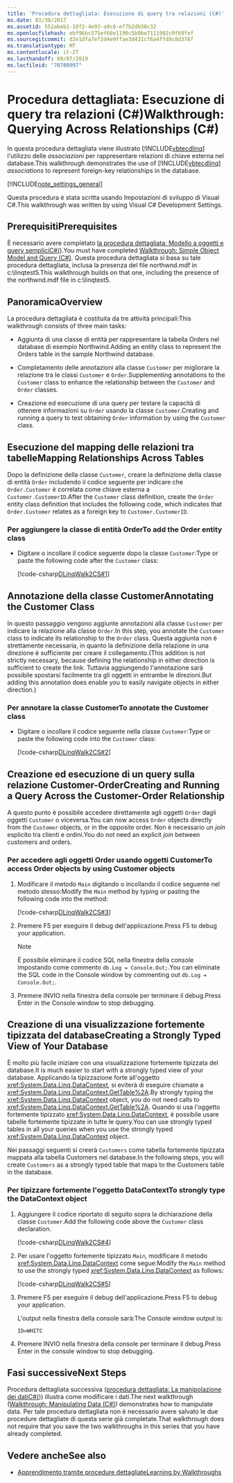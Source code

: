 ```yaml
---
title: 'Procedura dettagliata: Esecuzione di query tra relazioni (C#)'
ms.date: 03/30/2017
ms.assetid: 552abeb1-18f2-4e93-a9c6-ef7b2db30c32
ms.openlocfilehash: ebf96bc575ef68e1190c5b9be7111902c0f69fef
ms.sourcegitcommit: d2e1dfa7ef2d4e9ffae3d431cf6a4ffd9c8d378f
ms.translationtype: MT
ms.contentlocale: it-IT
ms.lasthandoff: 09/07/2019
ms.locfileid: "70780997"
---
```

# <a name="walkthrough-querying-across-relationships-c"></a><span data-ttu-id="fc3d5-102">Procedura dettagliata: Esecuzione di query tra relazioni (C#)</span><span class="sxs-lookup"><span data-stu-id="fc3d5-102">Walkthrough: Querying Across Relationships (C#)</span></span>
<span data-ttu-id="fc3d5-103">In questa procedura dettagliata viene illustrato [!INCLUDE[vbtecdlinq](../../../../../../includes/vbtecdlinq-md.md)] l'utilizzo delle *associazioni* per rappresentare relazioni di chiave esterna nel database.</span><span class="sxs-lookup"><span data-stu-id="fc3d5-103">This walkthrough demonstrates the use of [!INCLUDE[vbtecdlinq](../../../../../../includes/vbtecdlinq-md.md)] *associations* to represent foreign-key relationships in the database.</span></span>  
  
 [!INCLUDE[note_settings_general](../../../../../../includes/note-settings-general-md.md)]  
  
 <span data-ttu-id="fc3d5-104">Questa procedura è stata scritta usando Impostazioni di sviluppo di Visual C#.</span><span class="sxs-lookup"><span data-stu-id="fc3d5-104">This walkthrough was written by using Visual C# Development Settings.</span></span>  
  
## <a name="prerequisites"></a><span data-ttu-id="fc3d5-105">Prerequisiti</span><span class="sxs-lookup"><span data-stu-id="fc3d5-105">Prerequisites</span></span>  
 <span data-ttu-id="fc3d5-106">È necessario avere completato [la procedura dettagliata: Modello a oggetti e query sempliciC#(](walkthrough-simple-object-model-and-query-csharp.md)).</span><span class="sxs-lookup"><span data-stu-id="fc3d5-106">You must have completed [Walkthrough: Simple Object Model and Query (C#)](walkthrough-simple-object-model-and-query-csharp.md).</span></span> <span data-ttu-id="fc3d5-107">Questa procedura dettagliata si basa su tale procedura dettagliata, inclusa la presenza del file northwnd.mdf in c:\linqtest5.</span><span class="sxs-lookup"><span data-stu-id="fc3d5-107">This walkthrough builds on that one, including the presence of the northwnd.mdf file in c:\linqtest5.</span></span>  
  
## <a name="overview"></a><span data-ttu-id="fc3d5-108">Panoramica</span><span class="sxs-lookup"><span data-stu-id="fc3d5-108">Overview</span></span>  
 <span data-ttu-id="fc3d5-109">La procedura dettagliata è costituita da tre attività principali:</span><span class="sxs-lookup"><span data-stu-id="fc3d5-109">This walkthrough consists of three main tasks:</span></span>  
  
- <span data-ttu-id="fc3d5-110">Aggiunta di una classe di entità per rappresentare la tabella Orders nel database di esempio Northwind.</span><span class="sxs-lookup"><span data-stu-id="fc3d5-110">Adding an entity class to represent the Orders table in the sample Northwind database.</span></span>  
  
- <span data-ttu-id="fc3d5-111">Completamento delle annotazioni alla classe `Customer` per migliorare la relazione tra le classi `Customer` e `Order`.</span><span class="sxs-lookup"><span data-stu-id="fc3d5-111">Supplementing annotations to the `Customer` class to enhance the relationship between the `Customer` and `Order` classes.</span></span>  
  
- <span data-ttu-id="fc3d5-112">Creazione ed esecuzione di una query per testare la capacità di ottenere informazioni su `Order` usando la classe `Customer`.</span><span class="sxs-lookup"><span data-stu-id="fc3d5-112">Creating and running a query to test obtaining `Order` information by using the `Customer` class.</span></span>  
  
## <a name="mapping-relationships-across-tables"></a><span data-ttu-id="fc3d5-113">Esecuzione del mapping delle relazioni tra tabelle</span><span class="sxs-lookup"><span data-stu-id="fc3d5-113">Mapping Relationships Across Tables</span></span>  
 <span data-ttu-id="fc3d5-114">Dopo la definizione della classe `Customer`, creare la definizione della classe di entità `Order` includendo il codice seguente per indicare che `Order.Customer` è correlata come chiave esterna a `Customer.CustomerID`.</span><span class="sxs-lookup"><span data-stu-id="fc3d5-114">After the `Customer` class definition, create the `Order` entity class definition that includes the following code, which indicates that `Order.Customer` relates as a foreign key to `Customer.CustomerID`.</span></span>  
  
### <a name="to-add-the-order-entity-class"></a><span data-ttu-id="fc3d5-115">Per aggiungere la classe di entità Order</span><span class="sxs-lookup"><span data-stu-id="fc3d5-115">To add the Order entity class</span></span>  
  
- <span data-ttu-id="fc3d5-116">Digitare o incollare il codice seguente dopo la classe `Customer`:</span><span class="sxs-lookup"><span data-stu-id="fc3d5-116">Type or paste the following code after the `Customer` class:</span></span>  
  
     [!code-csharp[DLinqWalk2CS#1](../../../../../../samples/snippets/csharp/VS_Snippets_Data/DLinqWalk2CS/cs/Program.cs#1)]  
  
## <a name="annotating-the-customer-class"></a><span data-ttu-id="fc3d5-117">Annotazione della classe Customer</span><span class="sxs-lookup"><span data-stu-id="fc3d5-117">Annotating the Customer Class</span></span>  
 <span data-ttu-id="fc3d5-118">In questo passaggio vengono aggiunte annotazioni alla classe `Customer` per indicare la relazione alla classe `Order`.</span><span class="sxs-lookup"><span data-stu-id="fc3d5-118">In this step, you annotate the `Customer` class to indicate its relationship to the `Order` class.</span></span> <span data-ttu-id="fc3d5-119">Questa aggiunta non è strettamente necessaria, in quanto la definizione della relazione in una direzione è sufficiente per creare il collegamento.</span><span class="sxs-lookup"><span data-stu-id="fc3d5-119">(This addition is not strictly necessary, because defining the relationship in either direction is sufficient to create the link.</span></span> <span data-ttu-id="fc3d5-120">Tuttavia aggiungendo l'annotazione sarà possibile spostarsi facilmente tra gli oggetti in entrambe le direzioni.</span><span class="sxs-lookup"><span data-stu-id="fc3d5-120">But adding this annotation does enable you to easily navigate objects in either direction.)</span></span>  
  
### <a name="to-annotate-the-customer-class"></a><span data-ttu-id="fc3d5-121">Per annotare la classe Customer</span><span class="sxs-lookup"><span data-stu-id="fc3d5-121">To annotate the Customer class</span></span>  
  
- <span data-ttu-id="fc3d5-122">Digitare o incollare il codice seguente nella classe `Customer`:</span><span class="sxs-lookup"><span data-stu-id="fc3d5-122">Type or paste the following code into the `Customer` class:</span></span>  
  
     [!code-csharp[DLinqWalk2CS#2](../../../../../../samples/snippets/csharp/VS_Snippets_Data/DLinqWalk2CS/cs/Program.cs#2)]  
  
## <a name="creating-and-running-a-query-across-the-customer-order-relationship"></a><span data-ttu-id="fc3d5-123">Creazione ed esecuzione di un query sulla relazione Customer-Order</span><span class="sxs-lookup"><span data-stu-id="fc3d5-123">Creating and Running a Query Across the Customer-Order Relationship</span></span>  
 <span data-ttu-id="fc3d5-124">A questo punto è possibile accedere direttamente agli oggetti `Order` dagli oggetti `Customer` o viceversa.</span><span class="sxs-lookup"><span data-stu-id="fc3d5-124">You can now access `Order` objects directly from the `Customer` objects, or in the opposite order.</span></span> <span data-ttu-id="fc3d5-125">Non è necessario un *join* esplicito tra clienti e ordini.</span><span class="sxs-lookup"><span data-stu-id="fc3d5-125">You do not need an explicit *join* between customers and orders.</span></span>  
  
### <a name="to-access-order-objects-by-using-customer-objects"></a><span data-ttu-id="fc3d5-126">Per accedere agli oggetti Order usando oggetti Customer</span><span class="sxs-lookup"><span data-stu-id="fc3d5-126">To access Order objects by using Customer objects</span></span>  
  
1. <span data-ttu-id="fc3d5-127">Modificare il metodo `Main` digitando o incollando il codice seguente nel metodo stesso:</span><span class="sxs-lookup"><span data-stu-id="fc3d5-127">Modify the `Main` method by typing or pasting the following code into the method:</span></span>  
  
     [!code-csharp[DLinqWalk2CS#3](../../../../../../samples/snippets/csharp/VS_Snippets_Data/DLinqWalk2CS/cs/Program.cs#3)]  
  
2. <span data-ttu-id="fc3d5-128">Premere F5 per eseguire il debug dell'applicazione.</span><span class="sxs-lookup"><span data-stu-id="fc3d5-128">Press F5 to debug your application.</span></span>  
  
    > [!NOTE]
    > <span data-ttu-id="fc3d5-129">È possibile eliminare il codice SQL nella finestra della console impostando come commento `db.Log = Console.Out;`.</span><span class="sxs-lookup"><span data-stu-id="fc3d5-129">You can eliminate the SQL code in the Console window by commenting out `db.Log = Console.Out;`.</span></span>  
  
3. <span data-ttu-id="fc3d5-130">Premere INVIO nella finestra della console per terminare il debug.</span><span class="sxs-lookup"><span data-stu-id="fc3d5-130">Press Enter in the Console window to stop debugging.</span></span>  
  
## <a name="creating-a-strongly-typed-view-of-your-database"></a><span data-ttu-id="fc3d5-131">Creazione di una visualizzazione fortemente tipizzata del database</span><span class="sxs-lookup"><span data-stu-id="fc3d5-131">Creating a Strongly Typed View of Your Database</span></span>  
 <span data-ttu-id="fc3d5-132">È molto più facile iniziare con una visualizzazione fortemente tipizzata del database.</span><span class="sxs-lookup"><span data-stu-id="fc3d5-132">It is much easier to start with a strongly typed view of your database.</span></span> <span data-ttu-id="fc3d5-133">Applicando la tipizzazione forte all'oggetto <xref:System.Data.Linq.DataContext>, si eviterà di eseguire chiamate a <xref:System.Data.Linq.DataContext.GetTable%2A>.</span><span class="sxs-lookup"><span data-stu-id="fc3d5-133">By strongly typing the <xref:System.Data.Linq.DataContext> object, you do not need calls to <xref:System.Data.Linq.DataContext.GetTable%2A>.</span></span> <span data-ttu-id="fc3d5-134">Quando si usa l'oggetto fortemente tipizzato <xref:System.Data.Linq.DataContext>, è possibile usare tabelle fortemente tipizzate in tutte le query.</span><span class="sxs-lookup"><span data-stu-id="fc3d5-134">You can use strongly typed tables in all your queries when you use the strongly typed <xref:System.Data.Linq.DataContext> object.</span></span>  
  
 <span data-ttu-id="fc3d5-135">Nei passaggi seguenti si creerà `Customers` come tabella fortemente tipizzata mappata alla tabella Customers nel database.</span><span class="sxs-lookup"><span data-stu-id="fc3d5-135">In the following steps, you will create `Customers` as a strongly typed table that maps to the Customers table in the database.</span></span>  
  
### <a name="to-strongly-type-the-datacontext-object"></a><span data-ttu-id="fc3d5-136">Per tipizzare fortemente l'oggetto DataContext</span><span class="sxs-lookup"><span data-stu-id="fc3d5-136">To strongly type the DataContext object</span></span>  
  
1. <span data-ttu-id="fc3d5-137">Aggiungere il codice riportato di seguito sopra la dichiarazione della classe `Customer`.</span><span class="sxs-lookup"><span data-stu-id="fc3d5-137">Add the following code above the `Customer` class declaration.</span></span>  
  
     [!code-csharp[DLinqWalk2CS#4](../../../../../../samples/snippets/csharp/VS_Snippets_Data/DLinqWalk2CS/cs/Program.cs#4)]  
  
2. <span data-ttu-id="fc3d5-138">Per usare l'oggetto fortemente tipizzato `Main`, modificare il metodo <xref:System.Data.Linq.DataContext> come segue:</span><span class="sxs-lookup"><span data-stu-id="fc3d5-138">Modify the `Main` method to use the strongly typed <xref:System.Data.Linq.DataContext> as follows:</span></span>  
  
     [!code-csharp[DLinqWalk2CS#5](../../../../../../samples/snippets/csharp/VS_Snippets_Data/DLinqWalk2CS/cs/Program.cs#5)]  
  
3. <span data-ttu-id="fc3d5-139">Premere F5 per eseguire il debug dell'applicazione.</span><span class="sxs-lookup"><span data-stu-id="fc3d5-139">Press F5 to debug your application.</span></span>  
  
     <span data-ttu-id="fc3d5-140">L'output nella finestra della console sarà:</span><span class="sxs-lookup"><span data-stu-id="fc3d5-140">The Console window output is:</span></span>  
  
     `ID=WHITC`  
  
4. <span data-ttu-id="fc3d5-141">Premere INVIO nella finestra della console per terminare il debug.</span><span class="sxs-lookup"><span data-stu-id="fc3d5-141">Press Enter in the console window to stop debugging.</span></span>  
  
## <a name="next-steps"></a><span data-ttu-id="fc3d5-142">Fasi successive</span><span class="sxs-lookup"><span data-stu-id="fc3d5-142">Next Steps</span></span>  
 <span data-ttu-id="fc3d5-143">Procedura dettagliata successiva ([procedura dettagliata: La manipolazione dei datiC#(](walkthrough-manipulating-data-csharp.md))) illustra come modificare i dati.</span><span class="sxs-lookup"><span data-stu-id="fc3d5-143">The next walkthrough ([Walkthrough: Manipulating Data (C#)](walkthrough-manipulating-data-csharp.md)) demonstrates how to manipulate data.</span></span> <span data-ttu-id="fc3d5-144">Per tale procedura dettagliata non è necessario avere salvato le due procedure dettagliate di questa serie già completate.</span><span class="sxs-lookup"><span data-stu-id="fc3d5-144">That walkthrough does not require that you save the two walkthroughs in this series that you have already completed.</span></span>  
  
## <a name="see-also"></a><span data-ttu-id="fc3d5-145">Vedere anche</span><span class="sxs-lookup"><span data-stu-id="fc3d5-145">See also</span></span>

- [<span data-ttu-id="fc3d5-146">Apprendimento tramite procedure dettagliate</span><span class="sxs-lookup"><span data-stu-id="fc3d5-146">Learning by Walkthroughs</span></span>](learning-by-walkthroughs.md)
